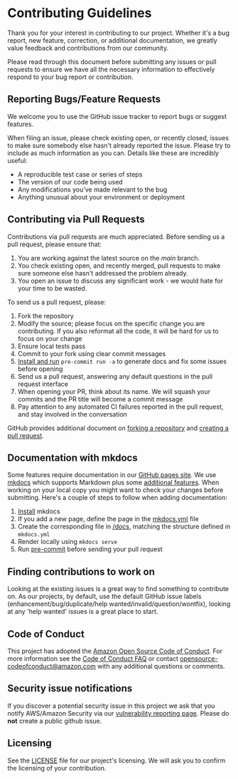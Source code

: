 # Contributing Guidelines

Thank you for your interest in contributing to our project. Whether it's a bug report, new feature, correction, or additional
documentation, we greatly value feedback and contributions from our community.

Please read through this document before submitting any issues or pull requests to ensure we have all the necessary
information to effectively respond to your bug report or contribution.


## Reporting Bugs/Feature Requests

We welcome you to use the GitHub issue tracker to report bugs or suggest features.

When filing an issue, please check existing open, or recently closed, issues to make sure somebody else hasn't already
reported the issue. Please try to include as much information as you can. Details like these are incredibly useful:

* A reproducible test case or series of steps
* The version of our code being used
* Any modifications you've made relevant to the bug
* Anything unusual about your environment or deployment


## Contributing via Pull Requests
Contributions via pull requests are much appreciated. Before sending us a pull request, please ensure that:

1. You are working against the latest source on the *main* branch.
2. You check existing open, and recently merged, pull requests to make sure someone else hasn't addressed the problem already.
3. You open an issue to discuss any significant work - we would hate for your time to be wasted.

To send us a pull request, please:

1. Fork the repository
2. Modify the source; please focus on the specific change you are contributing. If you also reformat all the code, it will be hard for us to focus on your change
3. Ensure local tests pass
4. Commit to your fork using clear commit messages
5. [Install and run](https://pre-commit.com/) `pre-commit run -a` to generate docs and fix some issues before opening
6. Send us a pull request, answering any default questions in the pull request interface
7. When opening your PR, think about its name. We will squash your commits and the PR title will become a commit message
8. Pay attention to any automated CI failures reported in the pull request, and stay involved in the conversation

GitHub provides additional document on [forking a repository](https://help.github.com/articles/fork-a-repo/) and
[creating a pull request](https://help.github.com/articles/creating-a-pull-request/).


## Documentation with mkdocs

Some features require documentation in our [GitHub pages site](https://aws-observability.github.io/terraform-aws-observability-accelerator/). We use [mkdocs](https://www.mkdocs.org/) which supports Markdown plus some [additional features](https://squidfunk.github.io/mkdocs-material/reference/). When working on your local copy you might want to check your changes before submitting. Here's a couple of steps to follow when adding documentation:

1. [Install](https://squidfunk.github.io/mkdocs-material/getting-started/) mkdocs
2. If you add a new page, define the page in the [mkdocs.yml](https://github.com/aws-observability/terraform-aws-observability-accelerator/blob/main/mkdocs.yml) file
3. Create the corresponding file in [/docs](https://github.com/aws-observability/terraform-aws-observability-accelerator/tree/main/docs), matching the structure defined in `mkdocs.yml`
4. Render locally using `mkdocs serve`
5. Run [pre-commit](https://pre-commit.com/) before sending your pull request

## Finding contributions to work on
Looking at the existing issues is a great way to find something to contribute on. As our projects, by default, use the default GitHub issue labels (enhancement/bug/duplicate/help wanted/invalid/question/wontfix), looking at any 'help wanted' issues is a great place to start.


## Code of Conduct
This project has adopted the [Amazon Open Source Code of Conduct](https://aws.github.io/code-of-conduct).
For more information see the [Code of Conduct FAQ](https://aws.github.io/code-of-conduct-faq) or contact
opensource-codeofconduct@amazon.com with any additional questions or comments.


## Security issue notifications
If you discover a potential security issue in this project we ask that you notify AWS/Amazon Security via our [vulnerability reporting page](http://aws.amazon.com/security/vulnerability-reporting/). Please do **not** create a public github issue.


## Licensing

See the [LICENSE](LICENSE) file for our project's licensing. We will ask you to confirm the licensing of your contribution.
